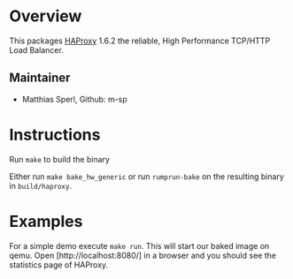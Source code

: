 Overview
========

This packages [HAProxy](http://www.haproxy.org/) 1.6.2 the reliable, High Performance TCP/HTTP Load Balancer.

Maintainer
----------

* Matthias Sperl, Github: m-sp

Instructions
============

Run `make` to build the binary

Either run `make bake_hw_generic` or run `rumprun-bake` on the resulting binary in `build/haproxy`.

Examples
========

For a simple demo execute `make run`. This will start our baked image on qemu.
Open [http://localhost:8080/] in a browser and you should see the statistics page of HAProxy.
